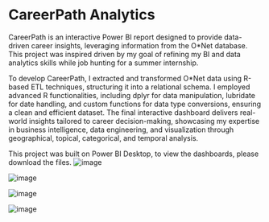 # CareerPath Analytics
CareerPath is an interactive Power BI report designed to provide data-driven career insights, leveraging information from the O*Net database. This project was inspired driven by my goal of refining my BI and data analytics skills while job hunting for a summer internship.

To develop CareerPath, I extracted and transformed O*Net data using R-based ETL techniques, structuring it into a relational schema. I employed advanced R functionalities, including dplyr for data manipulation, lubridate for date handling, and custom functions for data type conversions, ensuring a clean and efficient dataset. The final interactive dashboard delivers real-world insights tailored to career decision-making, showcasing my expertise in business intelligence, data engineering, and visualization through geographical, topical, categorical, and temporal analysis.

This project was built on Power BI Desktop, to view the dashboards, please download the files.
![image](https://github.com/user-attachments/assets/e7e1ae50-08d7-43bb-ae6c-2f5d3d034320)

![image](https://github.com/user-attachments/assets/c192b990-d69c-4a4c-926f-cf09e1cc04a3)

![image](https://github.com/user-attachments/assets/ecc28de9-8267-4ed6-ae4c-0420623e0611)

![image](https://github.com/user-attachments/assets/118344ec-ced2-487c-ad0e-4d0511db87ef)
